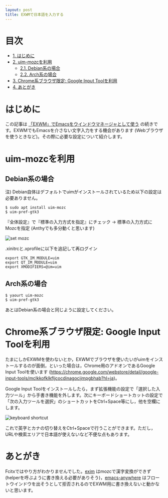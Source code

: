 ```yaml
---
layout: post
title: EXWMで日本語を入力する
---
```


# 目次
<div id="text-table-of-contents">
<ul>
<li><a href="https://jamcha-aa.github.io/2018/03/12/exwm-jp.html#sec-1">1. はじめに</a></li>
<li><a href="https://jamcha-aa.github.io/2018/03/12/exwm-jp.html#sec-2">2. uim-mozcを利用</a>
<ul>
<li><a href="https://jamcha-aa.github.io/2018/03/12/exwm-jp.html#sec-2-1">2.1. Debian系の場合</a></li>
<li><a href="https://jamcha-aa.github.io/2018/03/12/exwm-jp.html#sec-2-2">2.2. Arch系の場合</a></li>
</ul>
</li>
<li><a href="https://jamcha-aa.github.io/2018/03/12/exwm-jp.html#sec-3">3. Chrome系ブラウザ限定: Google Input Toolを利用</a></li>
<li><a href="https://jamcha-aa.github.io/2018/03/12/exwm-jp.html#sec-4">4. あとがき</a></li>
</ul>
</div>

# はじめに<a id="sec-1" name="sec-1"></a>

この記事は [「EXWM」でEmacsをウインドウマネージャとして使う](https://jamcha-aa.github.io/2018/03/08/exwm.html) の続きです。EXWMでもEmacsを介さない文字入力をする機会があります (Webブラウザを使うときなど)。その際に必要な設定について紹介します。

# uim-mozcを利用<a id="sec-2" name="sec-2"></a>

## Debian系の場合<a id="sec-2-1" name="sec-2-1"></a>

注) Debian自体はデフォルトでuimがインストールされているため以下の設定は必要ありません。

    $ sudo apt install uim-mozc
    $ uim-pref-gtk3

『全体設定』で『標準の入力方式を指定』にチェック → 標準の入力方式にMozcを指定 (Anthyでも多分動くと思います)

![set mozc](02.png)

.xinitrcと.xprofileに以下を追記して再ログイン

    export GTK_IM_MODULE=uim
    export QT_IM_MODULE=uim
    export XMODIFIERS=@im=uim

## Arch系の場合<a id="sec-2-2" name="sec-2-2"></a>

    $ yaourt uim-mozc
    $ uim-pref-gtk3

あとはDebian系の場合と同じように設定してください。

# Chrome系ブラウザ限定: Google Input Toolを利用<a id="sec-3" name="sec-3"></a>

たまにしかEXWMを使わないとか，EXWMでブラウザを使いたいがuimをインストールするのが面倒，といった場合は，Chrome用のアドオンであるGoogle Input Toolを使います (<https://chrome.google.com/webstore/detail/google-input-tools/mclkkofklkfljcocdinagocijmpgbhab?hl=ja>)。

Google Input Toolをインストールしたら，まず拡張機能の設定で「選択した入力ツール」から手書き機能を外します。次にキーボードショートカットの設定で「次の入力ツールを選択」のショートカットをCtrl+Space等にし，他を空欄にします。

![keyboard shortcut](01.png)

これで英字とカナの切り替えをCtrl+Spaceで行うことができます。ただし，URLや検索エリアで日本語が使えないなど不便な点もあります。

# あとがき<a id="sec-4" name="sec-4"></a>

Fcitxではやり方がわかりませんでした。[exim](https://github.com/ch11ng/exim/) はmozcで漢字変換ができず (helperを呼ぶように書き換える必要がありそう)，[emacs-anywhere](https://github.com/zachcurry/emacs-anywhere) はフロートウインドウを出そうとして拒否されるのでEXWM用に書き換えないと動かないと思います。
